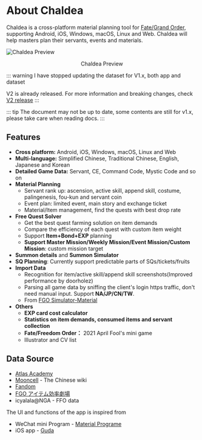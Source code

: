 # About Chaldea

Chaldea is a cross-platform material planning tool for [Fate/Grand Order](https://www.fate-go.jp), supporting Android, iOS, Windows, macOS, Linux and Web. Chaldea will help masters plan their servants, events and materials.

![Chaldea Preview](/images/en/home_svt_preview.webp)

<figcaption style="text-align:center">Chaldea Preview</figcaption>

::: warning
I have stopped updating the dataset for V1.x, both app and dataset

V2 is already released. For more information and breaking changes, check [V2 release](./v2_release.md)
:::

::: tip
The document may not be up to date, some contents are still for v1.x, please take care when reading docs.
:::

## Features

- **Cross platform:** Android, iOS, Windows, macOS, Linux and Web
- **Multi-language:** Simplified Chinese, Traditional Chinese, English, Japanese and Korean
- **Detailed Game Data:** Servant, CE, Command Code, Mystic Code and so on
- **Material Planning**
  - Servant rank up: ascension, active skill, append skill, costume, palingenesis, fou-kun and servant coin
  - Event plan: limited event, main story and exchange ticket
  - Material/Item management, find the quests with best drop rate
- **Free Quest Solver**
  - Get the best quest farming solution on item demands
  - Compare the efficiency of each quest with custom item weight
  - Support **Item+Bond+EXP** planning
  - **Support Master Mission/Weekly Mission/Event Mission/Custom Mission**: custom mission target
- **Summon details** and **Summon Simulator**
- **SQ Planning**: Currently support predictable parts of SQs/tickets/fruits
- **Import Data**
  - Recognition for item/active skill/append skill screenshots(Improved performance by doorholez)
  - Parsing all game data by sniffing the client's login https traffic, don't need manual input. Support **NA/JP/CN/TW**.
  - From [FGO Simulator-Material](http://fgosimulator.webcrow.jp/Material)
- **Others**
  - **EXP card cost calculator**
  - **Statistics on item demands, consumed items and servant collection**
  - **Fate/Freedom Order：** 2021 April Fool's mini game
  - Illustrator and CV list

## Data Source

- [Atlas Academy](https://atlasacademy.io/)
- [Mooncell](https://fgo.wiki) - The Chinese wiki
- [Fandom](https://fategrandorder.fandom.com/wiki/Fate/Grand_Order_Wikia)
- [FGO アイテム効率劇場](https://sites.google.com/view/fgo-domus-aurea)
- icyalala@NGA - FFO data

The UI and functions of the app is inspired from

- WeChat mini Program - [Material Programe](https://github.com/lacus87/fgo)
- iOS app - [Guda](https://apps.apple.com/sg/app/guda/id1229055088)
